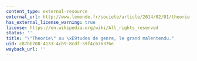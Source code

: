 ```yaml
---
content_type: external-resource
external_url: http://www.lemonde.fr/societe/article/2014/02/01/theorie-ou-etudes-de-genre-le-grand-malentendu_4358287_3224.html
has_external_license_warning: true
license: https://en.wikipedia.org/wiki/All_rights_reserved
status: ''
title: "\"Theorie\" ou \xE9tudes de genre, le grand malentendu."
uid: c87bb708-4133-4cb9-8cdf-59f4cb76376e
wayback_url: ''
---
```

